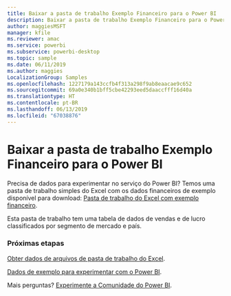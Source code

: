 ```yaml
---
title: Baixar a pasta de trabalho Exemplo Financeiro para o Power BI
description: Baixar a pasta de trabalho Exemplo Financeiro para o Power BI
author: maggiesMSFT
manager: kfile
ms.reviewer: amac
ms.service: powerbi
ms.subservice: powerbi-desktop
ms.topic: sample
ms.date: 06/11/2019
ms.author: maggies
LocalizationGroup: Samples
ms.openlocfilehash: 1227179a143ccfb4f313a298f9ab8eaacae9c652
ms.sourcegitcommit: 69a0e340b1bff5cbe42293eed5daaccfff16d40a
ms.translationtype: HT
ms.contentlocale: pt-BR
ms.lasthandoff: 06/13/2019
ms.locfileid: "67038876"
---
```

# <a name="download-the-financial-sample-workbook-for-power-bi"></a>Baixar a pasta de trabalho Exemplo Financeiro para o Power BI
Precisa de dados para experimentar no serviço do Power BI? Temos uma pasta de trabalho simples do Excel com os dados financeiros de exemplo disponível para download: [Pasta de trabalho do Excel com exemplo financeiro](http://go.microsoft.com/fwlink/?LinkID=521962).

Esta pasta de trabalho tem uma tabela de dados de vendas e de lucro classificados por segmento de mercado e país.

### <a name="next-steps"></a>Próximas etapas
[Obter dados de arquivos de pasta de trabalho do Excel](service-excel-workbook-files.md).

[Dados de exemplo para experimentar com o Power BI](sample-datasets.md).

Mais perguntas? [Experimente a Comunidade do Power BI](http://community.powerbi.com/).


